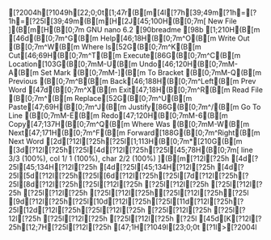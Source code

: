 [?2004h[?1049h[22;0;0t[1;47r(B[m[4l[?7h[39;49m[?1h=[?1h=[?25l[39;49m(B[m[H[2J[45;100H(B[0;7m[ New File ](B[m[H(B[0;7m  GNU nano 6.2 [90breadme [98b [1;210H(B[m[46d(B[0;7m^G(B[m Help[46;18H(B[0;7m^O(B[m Write Out     (B[0;7m^W(B[m Where Is[52G(B[0;7m^K(B[m Cut[46;69H(B[0;7m^T(B[m Execute[86G(B[0;7m^C(B[m Location[103G(B[0;7mM-U(B[m Undo[46;120H(B[0;7mM-A(B[m Set Mark     (B[0;7mM-](B[m To Bracket   (B[0;7mM-Q(B[m Previous     (B[0;7m^B(B[m Back[46;188H(B[0;7m^Left(B[m Prev Word[47d(B[0;7m^X(B[m Exit[47;18H(B[0;7m^R(B[m Read File     (B[0;7m^\(B[m Replace[52G(B[0;7m^U(B[m Paste[47;69H(B[0;7m^J(B[m Justify[86G(B[0;7m^/(B[m Go To Line    (B[0;7mM-E(B[m Redo[47;120H(B[0;7mM-6(B[m Copy[47;137H(B[0;7m^Q(B[m Where Was     (B[0;7mM-W(B[m Next[47;171H(B[0;7m^F(B[m Forward[188G(B[0;7m^Right(B[m Next Word[2d[?12l[?25h[?25l[1;113H(B[0;7m*[210G(B[m[3d[?12l[?25h[?25l[4d[?12l[?25h[?25l[45;78H(B[0;7m[ line  3/3 (100%), col  1/ 1 (100%), char  2/2 (100%) ](B[m[?12l[?25h[4d[?25l[45;134H[?12l[?25h[4d[?25l[45;134H[?12l[?25h[4d[?25l[5d[?12l[?25h[?25l[6d[?12l[?25h[?25l[7d[?12l[?25h[?25l[8d[?12l[?25h[?25l[?12l[?25h [?25l[?12l[?25h [?25l[?12l[?25h [?25l[?12l[?25h [?25l[?12l[?25h[?25l[?12l[?25h[?25l[9d[?12l[?25h[?25l[10d[?12l[?25h[?25l[11d[?12l[?25h[?25l[12d[?12l[?25h[?25l[?12l[?25h [?25l[?12l[?25h [?25l[?12l[?25h [?25l[?12l[?25h [?25l[?12l[?25h [?25l[45d[K[?12l[?25h[12;7H[?25l[?12l[?25h [47;1H[?1049l[23;0;0t[?1l>[?2004l